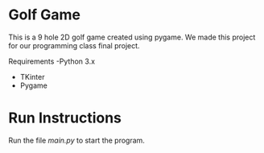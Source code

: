 # Golf Game

This is a 9 hole 2D golf game created using pygame. 
We made this project for our programming class final project.

Requirements
-Python 3.x
- TKinter
- Pygame


# Run Instructions
Run the file *main.py* to start the program.


